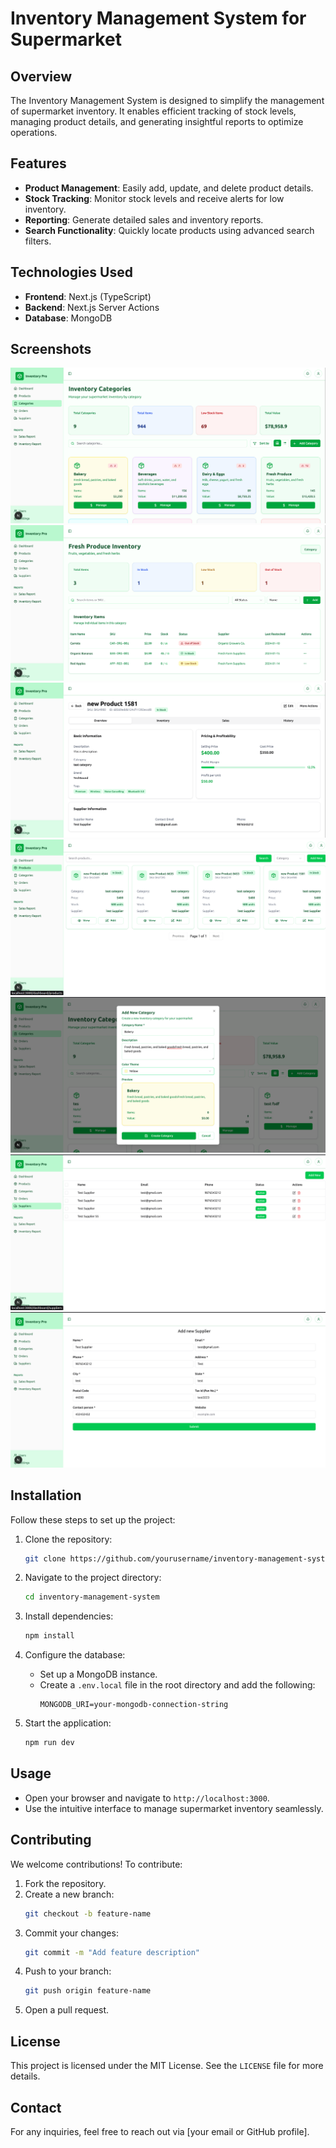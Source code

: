 # Inventory Management System for Supermarket

## Overview

The Inventory Management System is designed to simplify the management of supermarket inventory. It enables efficient tracking of stock levels, managing product details, and generating insightful reports to optimize operations.

## Features

- **Product Management**: Easily add, update, and delete product details.
- **Stock Tracking**: Monitor stock levels and receive alerts for low inventory.
- **Reporting**: Generate detailed sales and inventory reports.
- **Search Functionality**: Quickly locate products using advanced search filters.

## Technologies Used

- **Frontend**: Next.js (TypeScript)
- **Backend**: Next.js Server Actions
- **Database**: MongoDB

## Screenshots

![alt text](image-1.png)
![alt text](image-2.png)
![alt text](image-3.png)
![alt text](image-4.png)
![alt text](image-5.png)
![alt text](image-6.png)
![alt text](image-7.png)

## Installation

Follow these steps to set up the project:

1. Clone the repository:

    ```bash
    git clone https://github.com/yourusername/inventory-management-system.git
    ```

2. Navigate to the project directory:

    ```bash
    cd inventory-management-system
    ```
3. Install dependencies:
    ```bash
    npm install
    ```
4. Configure the database:
    - Set up a MongoDB instance.
    - Create a `.env.local` file in the root directory and add the following:
      ```env
      MONGODB_URI=your-mongodb-connection-string
      ```
5. Start the application:
    ```bash
    npm run dev
    ```

## Usage
- Open your browser and navigate to `http://localhost:3000`.
- Use the intuitive interface to manage supermarket inventory seamlessly.

## Contributing
We welcome contributions! To contribute:

1. Fork the repository.
2. Create a new branch:
    ```bash
    git checkout -b feature-name
    ```
3. Commit your changes:
    ```bash
    git commit -m "Add feature description"
    ```
4. Push to your branch:
    ```bash
    git push origin feature-name
    ```
5. Open a pull request.

## License
This project is licensed under the MIT License. See the `LICENSE` file for more details.

## Contact
For any inquiries, feel free to reach out via [your email or GitHub profile].
